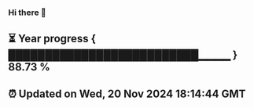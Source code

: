 ### Hi there 👋
⏳ Year progress { ██████████████████████████▁▁▁▁ } 88.73 %
---
⏰ Updated on Wed, 20 Nov 2024 18:14:44 GMT
---
